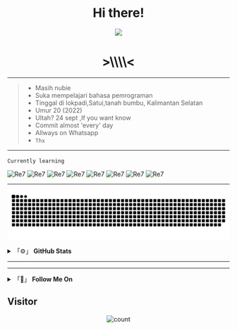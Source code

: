 <h1 align='center'> Hi there!</h1>

<p align="center">
  <a href="https://github.com/Rlxfly"><img src="https://telegra.ph/file/d538359feaa71ca83e0a2.jpg" /></a>
</p>

<h1 align='center'> >\\\\< </h1>

--------


> * Masih nubie
> * Suka mempelajari bahasa pemrograman 
> * Tinggal di lokpadi,Satui,tanah bumbu, Kalimantan Selatan 
> * Umur 20 (2022)
> * Ultah? 24 sept
> ,If you want know 
> * Commit almost 'every' day
> * Allways on Whatsapp
> * `Thx`
--------

`Currently learning`

![Re7](https://img.shields.io/badge/-JavaScript-black?style=flat-square&logo=javascript)
![Re7](https://img.shields.io/badge/-HTML5-black?style=flat-square&logo=html5)
![Re7](https://img.shields.io/badge/-PHP-black?style=flat-square&logo=php)
![Re7](https://img.shields.io/badge/-CSS-black?style=flat-square&logo=css3)
![Re7](https://img.shields.io/badge/-C-black?style=flat-square&logo=c)
![Re7](https://img.shields.io/badge/-Cs-black?style=flat-square&logo=csharp)
![Re7](https://img.shields.io/badge/-C++-black?style=flat-square&logo=cplusplus)
![Re7](https://img.shields.io/badge/-Python-black?style=flat-square&logo=python)

--------

![「TEAMCREATORLOKPADI」](https://github.com/Platane/snk/raw/output/github-contribution-grid-snake.svg)

<details>
    <summary>「⚙️」 <b>GitHub Stats</b></summary><br/>

  <p align="center">
  <a href="https://github.com/creator-lokpadi"><img src="https://github-profile-trophy.vercel.app/?username=creator-lokpadi&theme=tokyonight" /></a>
</p>
  
   <p align="center">
  <a href="https://github.com/creator-lokpadi"><img src="https://github-readme-stats.vercel.app/api?username=creator-lokpadi&show_icons=true&theme=nightowl" /></a>
</p>

  <p align="center">
  <a href="https://github.com/creator-lokpadi"><img src="https://github-readme-stats.vercel.app/api/top-langs?username=creator-lokpadi&theme=tokyonight&layout=compact" /></a>
</p>
  
  <p align="center">
  <a href="https://github.com/creator-lokpadi"><img src="https://github-profile-summary-cards.vercel.app/api/cards/profile-details?username=creator-lokpadi&theme=monokai" /></a>
</p>
  

</details>

---------
---------

<details>
    <summary>「🧧」 <b>Follow Me On</b></summary><br/>
<p align="center">
  <a href="-"><img src="https://img.shields.io/badge/Instagram-E4405F?style=for-the-badge&logo=instagram&logoColor=white" /></a>
</p>

<p align="center">
  <a href="https://wa.me/6282321720820"><img src="https://img.shields.io/badge/WhatsApp-25D366?style=for-the-badge&logo=whatsapp&logoColor=white" /></a>
</p>

<p align="center">
  <a href="https://github.com/creator-lokpadi"><img src="https://img.shields.io/badge/Github-FFF?style=for-the-badge&logo=Github&logoColor=000000&link=https://github.com/Rlxfly" /></a>
</p>

</details>

  

## Visitor 
<p align="center">
<img align="center" alt="count" src="https://count.getloli.com/get/@:creator-lokpadi?theme=rule34">
</p>
